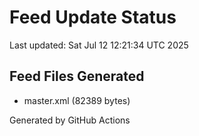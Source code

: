 # Feed Update Status
Last updated: Sat Jul 12 12:21:34 UTC 2025

## Feed Files Generated
- master.xml (82389 bytes)

Generated by GitHub Actions
